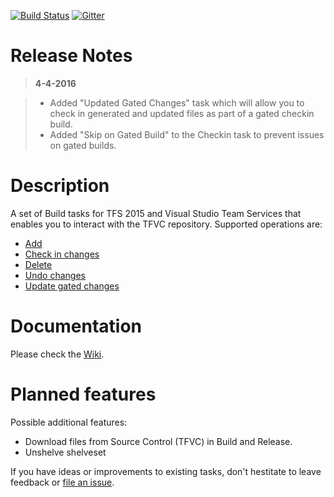 [![Build Status](https://jessehouwing.visualstudio.com/DefaultCollection/_apis/public/build/definitions/25755ae1-d9b8-43e3-a7a2-6c964c760d09/28/badge)](https://jessehouwing.visualstudio.com/DefaultCollection/vsts-tfvc-tasks/_build) [![Gitter](https://badges.gitter.im/jessehouwing/vsts-tfvc-tasks.svg)](https://gitter.im/jessehouwing/vsts-tfvc-tasks?utm_source=badge&utm_medium=badge&utm_campaign=pr-badge)

# Release Notes
> **4-4-2016**

> - Added "Updated Gated Changes" task which will allow you to check in generated and updated files as part of a gated checkin build.
> - Added "Skip on Gated Build" to the Checkin task to prevent issues on gated builds.

# Description
A set of Build tasks for TFS 2015 and Visual Studio Team Services that enables you to interact with the TFVC repository. Supported operations are:

* [Add](https://github.com/jessehouwing/vsts-tfvc-tasks/wiki/Add)
* [Check in changes](https://github.com/jessehouwing/vsts-tfvc-tasks/wiki/Check-in) 
* [Delete](https://github.com/jessehouwing/vsts-tfvc-tasks/wiki/Delete)
* [Undo changes](https://github.com/jessehouwing/vsts-tfvc-tasks/wiki/Undo) 
* [Update gated changes](https://github.com/jessehouwing/vsts-tfvc-tasks/wiki/Shelve) 

# Documentation

Please check the [Wiki](https://github.com/jessehouwing/vsts-tfvc-tasks/wiki).

# Planned features

Possible additional features:

 * Download files from Source Control (TFVC) in Build and Release.
 * Unshelve shelveset

If you have ideas or improvements to existing tasks, don't hestitate to leave feedback or [file an issue](https://github.com/jessehouwing/vsts-tfvc-tasks/issues).